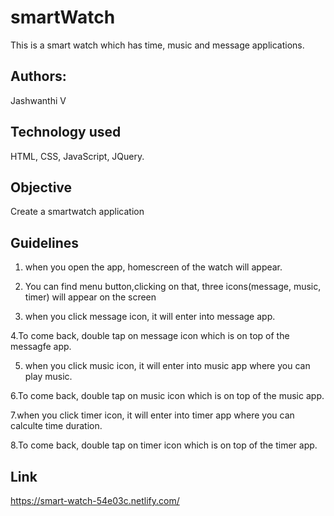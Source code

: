# smartWatch
This is a smart watch which has time, music and message applications.

## Authors:
Jashwanthi V

## Technology used
HTML, CSS, JavaScript, JQuery.

## Objective
Create a smartwatch application

## Guidelines

1. when you open the app, homescreen of the watch will appear.

2. You can find menu button,clicking on that, three icons(message, music, timer) will appear on the screen

3. when you click message icon, it will enter into message app.

 4.To come back, double tap on message icon which is on top of the messagfe app. 

5. when you click music icon, it will enter into music app where you can play music.

6.To come back, double tap on music icon which is on top of the music app. 

7.when you click timer icon, it will enter into timer app where you can calculte time duration.

8.To come back, double tap on timer icon which is on top of the timer app.

## Link
https://smart-watch-54e03c.netlify.com/
